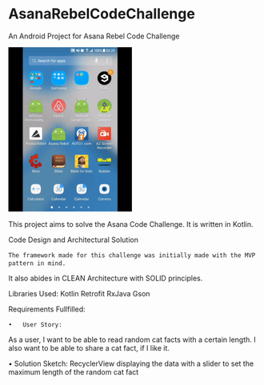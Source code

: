 # AsanaRebelCodeChallenge
An Android Project for Asana Rebel Code Challenge

<img src="/assets/sample.gif" width="49%">

This project aims to solve the Asana Code Challenge. It is written in Kotlin. 

Code Design and Architectural Solution

	The framework made for this challenge was initially made with the MVP pattern in mind. 
  It also abides in CLEAN Architecture with SOLID principles.
  
Libraries Used:
  Kotlin
  Retrofit
  RxJava
  Gson
	
Requirements Fullfilled:
	
	•	User Story:
  As a user, I want to be able to read random cat facts with a certain length. I also want to be able to share a cat fact, if I like it.

•	Solution Sketch:
  RecyclerView displaying the data with a slider to set the maximum length of the random cat fact

